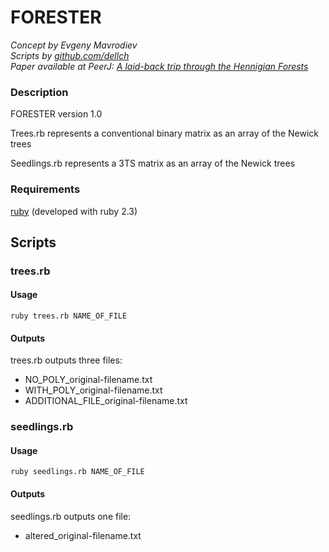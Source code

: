 # FORESTER
_Concept by Evgeny Mavrodiev_  
_Scripts by [github.com/dellch](https://github.com/dellch)_  
_Paper available at PeerJ: [A laid-back trip through the Hennigian Forests](https://peerj.com/articles/3578/)_

### Description
FORESTER version 1.0

Trees.rb represents a conventional binary matrix as an array of the Newick trees

Seedlings.rb represents a 3TS matrix as an array of the Newick trees

### Requirements
[ruby](https://www.ruby-lang.org/en/) (developed with ruby 2.3)
## Scripts
### trees.rb
#### Usage
```
ruby trees.rb NAME_OF_FILE
```
#### Outputs
trees.rb outputs three files: 
 * NO_POLY_original-filename.txt
 * WITH_POLY_original-filename.txt
 * ADDITIONAL_FILE_original-filename.txt

### seedlings.rb
#### Usage
```
ruby seedlings.rb NAME_OF_FILE
```
#### Outputs
seedlings.rb outputs one file: 
 * altered_original-filename.txt
